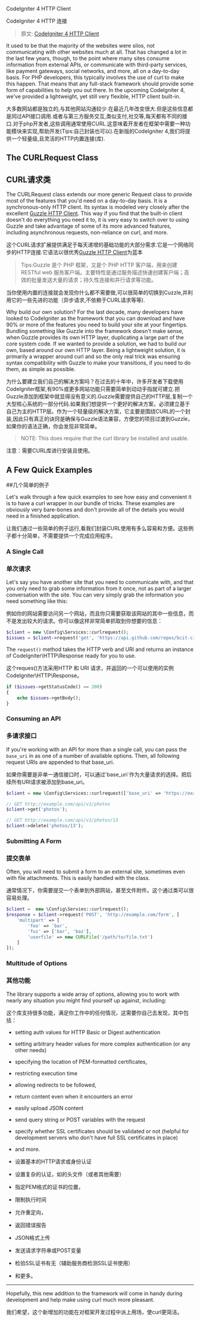 CodeIgniter 4 HTTP Client

CodeIgniter 4 HTTP 连接

> 原文: [CodeIgniter 4 HTTP Client](http://blog.newmythmedia.com/blog/show/2016-04-18_CodeIgniter_4_HTTP_Client)

It used to be that the majority of the websites were silos, not communicating with other websites much at all. That has changed a lot in the last few years, though, to the point where many sites consume information from external APIs, or communicate with third-party services, like payment gateways, social networks, and more, all on a day-to-day basis. For PHP developers, this typically involves the use of curl to make this happen. That means that any full-stack framework should provide some form of capabilities to help you out there. In the upcoming CodeIgniter 4, we've provided a lightweight, yet still very flexible, HTTP client built-in.

大多数网站都是独立的,与其他网站沟通较少.在最近几年改变很大.但是这些信息都是同过API接口调用.或者与第三方服务交互,类似支付,社交等,每天都有不同的接口.对于php开发者,这些调用通常使用CURL.这意味着开发者在框架中需要一种功能模块来实现,帮助开发(Tips:自己封装也可以).在新版的CodeIgniter 4,我们将提供一个轻量级,且灵活的HTTP内置连接(库).

## The CURLRequest Class

## CURL请求类

The CURLRequest class extends our more generic Request class to provide most of the features that you'd need on a day-to-day basis. It is a synchronous-only HTTP client. Its syntax is modeled very closely after the excellent [Guzzle HTTP Client](http://docs.guzzlephp.org/en/latest/). This way if you find that the built-in client doesn't do everything you need it to, it is very easy to switch over to using Guzzle and take advantage of some of its more advanced features, including asynchronous requests, non-reliance on curl, and more.

这个CURL请求扩展提供满足于每天递增的基础功能的大部分需求.它是一个网络同步的HTTP连接.它语法以很优秀[Guzzle HTTP Client](http://docs.guzzlephp.org/en/latest/)为蓝本
>Tips:Guzzle 是个 PHP 框架，又是个 PHP HTTP 客户端，用来创建 RESTful web 服务客户端。主要特性是通过服务描述快速创建客户端；高效的批量发送大量的请求；持久性连接和并行请求等功能。

当你使用内置的连接就会发现你什么都不需要做,可以很简单的切换到Cuzzle,并利用它的一些先进的功能（异步请求,不依赖于CURL请求等等).

Why build our own solution? For the last decade, many developers have looked to CodeIgniter as the framework that you can download and have 90% or more of the features you need to build your site at your fingertips. Bundling something like Guzzle into the framework doesn't make sense, when Guzzle provides its own HTTP layer, duplicating a large part of the core system code. If we wanted to provide a solution, we had to build our own, based around our own HTTP layer. Being a lightweight solution, it is primarily a wrapper around curl and so the only real trick was ensuring syntax compatibility with Guzzle to make your transitions, if you need to do them, as simple as possible.   

为什么要建立我们自己的解决方案吗？在过去的十年中，许多开发者下载使用CodeIgniter框架,有90%或更多网站功能只需要简单到动动手指就可建立.把Guzzle添加到框架中就显得没有意义的.Guzzle需要提供自己的HTTP层,复制一个大型核心系统的一部分代码.如果我们想提供一个更好的解决方案，必须建立基于自己为主的HTTP层。作为一个轻量级的解决方案，它主要是围绕CURL的一个封装,因此只有真正的诀窍是确保与Guzzle语法兼容，方便您的项目过渡到Guzzle，如果你的语法正确，你会发现非常简单。

> NOTE: This does require that the curl library be installed and usable.

注意：需要CURL库进行安装且使用。

## A Few Quick Examples

##几个简单的例子

Let's walk through a few quick examples to see how easy and convenient it is to have a curl wrapper in our bundle of tricks. These examples are obviously very bare-bones and don't provide all of the details you would need in a finished application.

让我们通过一些简单的例子运行,看我们封装CURL使用有多么容易和方便。这些例子都十分简单，不需要提供一个完成应用程序。

### A Single Call

### 单次请求

Let's say you have another site that you need to communicate with, and that you only need to grab some information from it once, not as part of a larger conversation with the site. You can very simply grab the information you need something like this:

例如你的网站需要访问另一个网站，而且你只需要获取该网站的其中一些信息，而不是发出较大的请求。你可以像这样非常简单抓取到你想要的信息：

```php
$client = new \Config\Services::curlrequest();
$issues = $client->request('get', 'https://api.github.com/repos/bcit-ci/CodeIgniter/issues');
```

The `request()` method takes the HTTP verb and URI and returns an instance of CodeIgniter\HTTP\Response ready for you to use.

这个reques()方法采用HTTP 和 URI 请求，并返回的一个可以使用的实例 CodeIgniter\HTTP\Response。

```php
if ($issues->getStatusCode() == 200)
{
    echo $issues->getBody();
}
```

### Consuming an API

### 多请求接口

If you're working with an API for more than a single call, you can pass the `base_uri` in as one of a number of available options. Then, all following request URIs are appended to that base_uri.

如果你需要是非单一通信接口时，可以通过'base_uri`作为大量请求的选择。把后续所有URI请求被添加到base_uri。

```php
$client = new \Config\Services::curlrequest(['base_uri' => 'https://example.com/api/v1/']);

// GET http://example.com/api/v1/photos
$client->get('photos');

// GET http://example.com/api/v1/photos/13
$client->delete('photos/13');
```

### Submitting A Form

### 提交表单

Often, you will need to submit a form to an external site, sometimes even with file attachments. This is easily handled with the class.

通常情况下，你需要提交一个表单到外部网站，甚至文件附件。这个通过类可以很容易处理。

```php
$client =  new \Config\Servies::curlrequest();
$response = $client->request('POST', 'http://example.com/form', [
    'multipart' => [
        'foo' => 'bar',
        'fuz' => ['bar', 'baz'],
        'userfile' => new CURLFile('/path/to/file.txt')
    ]
]);
```

### Multitude of Options

### 其他功能


The library supports a wide array of options, allowing you to work with nearly any situation you might find yourself up against, including:

这个库支持很多功能，满足你工作中的任何情况，这需要你自己去发现，其中包括：

*   setting auth values for HTTP Basic or Digest authentication
*   setting arbitrary header values for more complex authentication (or any other needs)
*   specifying the location of PEM-formatted certificates,
*   restricting execution time
*   allowing redirects to be followed,
*   return content even when it encounters an error
*   easily upload JSON content
*   send query string or POST variables with the request
*   specify whether SSL certificates should be validated or not (helpful for development servers who don't have full SSL certificates in place)
*   and more.


*   设置基本的HTTP请求或身份认证
*   设置复杂的认证，如的头文件（或者其他需要）
*   指定PEM格式的证书的位置，
*   限制执行时间
*   允许重定向，
*   返回错误报告
*   JSON格式上传
*   发送请求字符串或POST变量
*   检验SSL证书有无（辅助服务商检测SSL证书使用）
*   和更多。

___

Hopefully, this new addition to the framework will come in handy during development and help make using curl much more pleasant.

我们希望，这个新增加的功能在对框架开发过程中派上用场，使curl更简洁。
